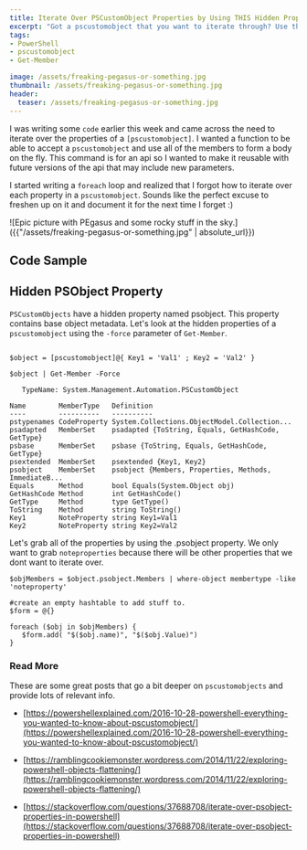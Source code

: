 ```yaml
---
title: Iterate Over PSCustomObject Properties by Using THIS Hidden Property
excerpt: "Got a pscustomobject that you want to iterate through? Use the .psobject hidden property!"
tags:
- PowerShell
- pscustomobject
- Get-Member

image: /assets/freaking-pegasus-or-something.jpg
thumbnail: /assets/freaking-pegasus-or-something.jpg
header:
  teaser: /assets/freaking-pegasus-or-something.jpg
---
```


I was writing some `code` earlier this week and came across the need to iterate over the properties of a `[pscustomobject]`. I wanted a function to be able to accept a `pscustomobject` and use all of the members to form a body on the fly. This command is for an api so I wanted to make it reusable with future versions of the api that may include new parameters.

I started writing a `foreach` loop and realized that I forgot how to iterate over each property in a `pscustomobject`. Sounds like the perfect excuse to freshen up on it and document it for the next time I forget :)

![Epic picture with PEgasus and some rocky stuff in the sky.]({{"/assets/freaking-pegasus-or-something.jpg" | absolute_url}})

## Code Sample

<script src="https://gist.github.com/AndrewPla/650209134a3ea887a31104085628bd9c.js"></script>

## Hidden PSObject Property

`PSCustomObjects` have a hidden property named psobject. This property contains base object metadata. Let's look at the hidden properties of a `pscustomobject` using the `-force` parameter of `Get-Member`.

```

$object = [pscustomobject]@{ Key1 = 'Val1' ; Key2 = 'Val2' }

$object | Get-Member -Force

   TypeName: System.Management.Automation.PSCustomObject

Name        MemberType   Definition
----        ----------   ----------
pstypenames CodeProperty System.Collections.ObjectModel.Collection...
psadapted   MemberSet    psadapted {ToString, Equals, GetHashCode, GetType}
psbase      MemberSet    psbase {ToString, Equals, GetHashCode, GetType}
psextended  MemberSet    psextended {Key1, Key2}
psobject    MemberSet    psobject {Members, Properties, Methods, ImmediateB...
Equals      Method       bool Equals(System.Object obj)
GetHashCode Method       int GetHashCode()
GetType     Method       type GetType()
ToString    Method       string ToString()
Key1        NoteProperty string Key1=Val1
Key2        NoteProperty string Key2=Val2
```

Let's grab all of the properties by using the .psobject property. We only want to grab `noteproperties` because there will be other properties that we dont want to iterate over.

```
$objMembers = $object.psobject.Members | where-object membertype -like 'noteproperty'

#create an empty hashtable to add stuff to.
$form = @{}

foreach ($obj in $objMembers) {
   $form.add( "$($obj.name)", "$($obj.Value)")
}
```

### Read More

These are some great posts that go a bit deeper on `pscustomobjects` and provide lots of relevant info.

- [https://powershellexplained.com/2016-10-28-powershell-everything-you-wanted-to-know-about-pscustomobject/](https://powershellexplained.com/2016-10-28-powershell-everything-you-wanted-to-know-about-pscustomobject/)

- [https://ramblingcookiemonster.wordpress.com/2014/11/22/exploring-powershell-objects-flattening/](https://ramblingcookiemonster.wordpress.com/2014/11/22/exploring-powershell-objects-flattening/)

- [https://stackoverflow.com/questions/37688708/iterate-over-psobject-properties-in-powershell](https://stackoverflow.com/questions/37688708/iterate-over-psobject-properties-in-powershell)